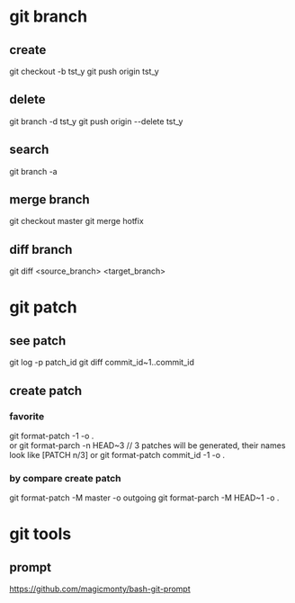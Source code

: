 # git branch
## create 
   git checkout -b tst_y
   git push origin tst_y 
  
## delete
   git branch -d tst_y 
   git push origin --delete tst_y
   
## search
   git branch -a
  
## merge branch
   git checkout master
   git merge hotfix
  
## diff branch 
   git diff <source_branch> <target_branch> 

# git patch
## see patch
   git log -p patch_id
   git diff commit_id~1..commit_id
## create patch
### favorite
   git format-patch -1 -o .      
   or 
   git format-parch -n HEAD~3    // 3 patches will be generated, their names look like [PATCH n/3]
   or 
   git format-patch commit_id -1 -o .
   
### by compare create patch
   git format-patch -M master -o outgoing
   git format-parch -M HEAD~1 -o .
   
# git tools
## prompt
https://github.com/magicmonty/bash-git-prompt

